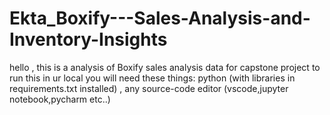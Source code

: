 # Ekta_Boxify---Sales-Analysis-and-Inventory-Insights
hello , this is a analysis of Boxify sales analysis  data for capstone project to run this in ur local you will need these things: python (with libraries in requirements.txt installed) , any source-code editor (vscode,jupyter notebook,pycharm etc..)
